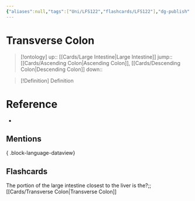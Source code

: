 ```yaml
---
{"aliases":null,"tags":["Uni/LFS122","flashcards/LFS122"],"dg-publish":true,"permalink":"/cards/transverse-colon/","dgPassFrontmatter":true}
---
```


# Transverse Colon

> [!ontology]
> up:: [[Cards/Large Intestine\|Large Intestine]]
> jump:: [[Cards/Ascending Colon\|Ascending Colon]], [[Cards/Descending Colon\|Descending Colon]]
> down:: 

> [!Definition] Definition

# Reference

- 

## Mentions


{ .block-language-dataview}

## Flashcards

The portion of the large intestine closest to the liver is the?;;[[Cards/Transverse Colon\|Transverse Colon]]
<!--SR:!2023-10-25,2,150-->